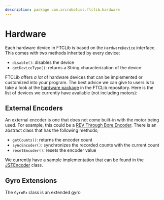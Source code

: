 ```yaml
---
description: package com.arcrobotics.ftclib.hardware
---
```


# Hardware

Each hardware device in FTCLib is based on the `HardwareDevice` interface. This comes with two methods inherited by every device:

* `disable()`: disables the device
* `getDeviceType()`: returns a String characterization of the device

FTCLib offers _a lot_ of hardware devices that can be implemented or customized into your program. The best advice we can give to users is to take a look at the [hardware package](https://github.com/FTCLib/FTCLib/tree/dev/FtcLib/src/main/java/com/arcrobotics/ftclib/hardware) in the FTCLib repository. Here is the list of devices we currently have available \(not including motors\):

## External Encoders

An external encoder is one that does not come built-in with the motor being used. For example, this could be a [REV Through Bore Encoder](https://www.revrobotics.com/rev-11-1271/). There is an abstract class that has the following methods;

* `getCounts()`: returns the encoder count
* `syncEncoder()`: synchronizes the recorded counts with the current count
* `resetEncoder()`: resets the encoder value

We currently have a sample implementation that can be found in the [JSTEncoder](https://github.com/FTCLib/FTCLib/blob/dev/FtcLib/src/main/java/com/arcrobotics/ftclib/hardware/JSTEncoder.java) class.

## Gyro Extensions

The `GyroEx` class is an extended gyro 

